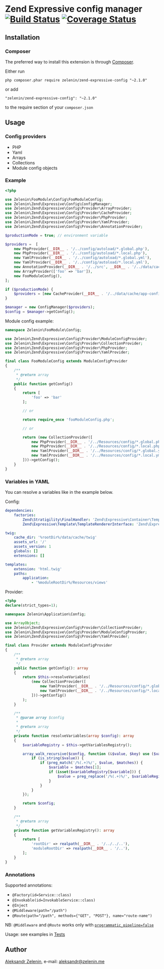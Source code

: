 # Zend Expressive config manager [![Build Status](https://travis-ci.org/zelenin/zend-expressive-config.svg?branch=master)](https://travis-ci.org/zelenin/zend-expressive-config) [![Coverage Status](https://coveralls.io/repos/github/zelenin/zend-expressive-config/badge.svg?branch=master)](https://coveralls.io/github/zelenin/zend-expressive-config?branch=master)

## Installation

### Composer

The preferred way to install this extension is through [Composer](http://getcomposer.org/).

Either run

```
php composer.phar require zelenin/zend-expressive-config "~2.1.0"
```

or add

```
"zelenin/zend-expressive-config": "~2.1.0"
```

to the require section of your ```composer.json```

## Usage

### Config providers

- PHP
- Yaml
- Arrays
- Collections
- Module config objects

### Example

```php
<?php

use Zelenin\FooModule\Config\FooModuleConfig;
use Zelenin\Zend\Expressive\Config\ConfigManager;
use Zelenin\Zend\Expressive\Config\Provider\ArrayProvider;
use Zelenin\Zend\Expressive\Config\Provider\CacheProvider;
use Zelenin\Zend\Expressive\Config\Provider\PhpProvider;
use Zelenin\Zend\Expressive\Config\Provider\YamlProvider;
use Zelenin\Zend\Expressive\Config\Provider\AnnotationProvider;

$productionMode = true; // environment variable

$providers =  [
    new PhpProvider(__DIR__ . '/../config/autoload/*.global.php'),
    new PhpProvider(__DIR__ . '/../config/autoload/*.local.php'),
    new YamlProvider(__DIR__ . '/../config/autoload/*.global.yml'),
    new YamlProvider(__DIR__ . '/../config/autoload/*.local.yml'),
    new AnnotationProvider(__DIR__ . '/../src', __DIR__ . '/../data/cache/factories'),
    new ArrayProvider(['foo' => 'bar']),
    new FooModuleConfig(),
];

if ($productionMode) {
    $providers = [new CacheProvider(__DIR__ . '/../data/cache/app-config.php', $providers)];
}

$manager = new ConfigManager($providers);
$config = $manager->getConfig();
```

Module config example:

```php
namespace Zelenin\FooModule\Config;

use Zelenin\Zend\Expressive\Config\Provider\ModuleConfigProvider;
use Zelenin\Zend\Expressive\Config\Provider\CollectionProvider;
use Zelenin\Zend\Expressive\Config\Provider\PhpProvider;
use Zelenin\Zend\Expressive\Config\Provider\YamlProvider;

final class FooModuleConfig extends ModuleConfigProvider
{
    /**
     * @return array
     */
    public function getConfig()
    {
        return [
            'foo' => 'bar'
        ];

        // or

        return require_once 'fooModuleConfig.php';

        // or

        return (new CollectionProvider([
            new PhpProvider(__DIR__ . '/../Resources/config/*.global.php')),
            new PhpProvider(__DIR__ . '/../Resources/config/*.local.php')),
            new YamlProvider(__DIR__ . '/../Resources/config/*.global.yml'))
            new YamlProvider(__DIR__ . '/../Resources/config/*.local.yml'))
        ]))->getConfig();
    }
}
```

### Variables in YAML

You can resolve a variables like in the example below.

Config:
```yml
dependencies:
    factories:
        Zend\Stratigility\FinalHandler: 'Zend\Expressive\Container\TemplatedErrorHandlerFactory'
        Zend\Expressive\Template\TemplateRendererInterface: 'Zend\Expressive\Twig\TwigRendererFactory'

twig:
    cache_dir: '%rootDir%/data/cache/twig'
    assets_url: '/'
    assets_version: 1
    globals: []
    extensions: []

templates:
    extension: 'html.twig'
    paths:
        application:
            - '%moduleRootDir%/Resources/views'
```
Provider:
```php
<?php
declare(strict_types=1);

namespace Zelenin\Application\Config;

use ArrayObject;
use Zelenin\Zend\Expressive\Config\Provider\CollectionProvider;
use Zelenin\Zend\Expressive\Config\Provider\ModuleConfigProvider;
use Zelenin\Zend\Expressive\Config\Provider\YamlProvider;

final class Provider extends ModuleConfigProvider
{
    /**
     * @return array
     */
    public function getConfig(): array
    {
        return $this->resolveVariables(
            (new CollectionProvider([
                new YamlProvider(__DIR__ . '/../Resources/config/*.global.yml'),
                new YamlProvider(__DIR__ . '/../Resources/config/*.local.yml'),
            ]))->getConfig()
        );
    }

    /**
     * @param array $config
     *
     * @return array
     */
    private function resolveVariables(array $config): array
    {
        $variableRegistry = $this->getVariablesRegistry();

        array_walk_recursive($config, function (&$value, $key) use ($variableRegistry) {
            if (is_string($value)) {
                if (preg_match('/%(.+)%/', $value, $matches)) {
                    $variable = $matches[1];
                    if (isset($variableRegistry[$variable])) {
                        $value = preg_replace('/%(.+)%/', $variableRegistry[$variable], $value);
                    }
                }
            }
        });

        return $config;
    }

    /**
     * @return array
     */
    private function getVariablesRegistry(): array
    {
        return [
            'rootDir' => realpath(__DIR__ . '/../../..'),
            'moduleRootDir' => realpath(__DIR__ . '/..'),
        ];
    }
}
```

### Annotations

Supported annotations:

- ```@Factory(id=Service::class)```
- ```@Invokable(id=InvokableService::class)```
- ```@Inject```
- ```@Middleware(path="/path")```
- ```@Route(path="/path", methods={"GET", "POST"}, name="route-name")```

NB: ```@Middleware``` and ```@Route``` works only with [```programmatic_pipeline=false```](https://docs.zendframework.com/zend-expressive/features/container/factories/)

Usage: see examples in [Tests](https://github.com/zelenin/zend-expressive-config/tree/master/tests/Resources)


## Author

[Aleksandr Zelenin](https://github.com/zelenin/), e-mail: [aleksandr@zelenin.me](mailto:aleksandr@zelenin.me)
